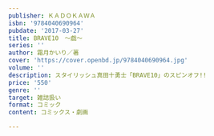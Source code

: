 ```yaml
---
publisher: ＫＡＤＯＫＡＷＡ
isbn: '9784040690964'
pubdate: '2017-03-27'
title: BRAVE10　～戯～
series: ''
author: 霜月かいり／著
cover: 'https://cover.openbd.jp/9784040690964.jpg'
volume: ''
description: スタイリッシュ真田十勇士「BRAVE10」のスピンオフ!!
price: '550'
genre: ''
target: 雑誌扱い
format: コミック
content: コミックス・劇画

---
```

